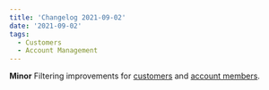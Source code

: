 ```yaml
---
title: 'Changelog 2021-09-02'
date: '2021-09-02'
tags:
  - Customers
  - Account Management
---
```

**Minor** Filtering improvements for [customers](/docs/commerce-cloud/customer-management/customers) and [account members](/docs/commerce-cloud/accounts/using-account-members-api/overview).
